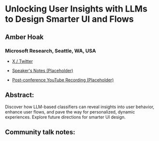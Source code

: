 # Unlocking User Insights with LLMs to Design Smarter UI and Flows 

## Amber Hoak
### Microsoft Research, Seattle, WA, USA 
- [X / Twitter](https://x.com/amber_hoak) 

- [Speaker's Notes (Placeholder)]()
- [Post-conference YouTube Recording (Placeholder)]()
## Abstract: 

Discover how LLM-based classifiers can reveal insights into user behavior, enhance user flows, and pave the way for personalized, dynamic experiences. Explore future directions for smarter UI design.
## Community talk notes: 